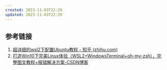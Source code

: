```yaml
---
created: 2023-11-03T22:29
updated: 2023-11-03T22:29
---
```

## 参考链接
1. [超详细的wsl2下配置Ubuntu教程 - 知乎 (zhihu.com)](https://zhuanlan.zhihu.com/p/600519231)
2. [打造Win10下完美Linux体验（WSL2+WindowsTerminal+oh-my-zsh），完整图文教程+报错解决方案-CSDN博客](https://blog.csdn.net/Mancuojie/article/details/120074919)